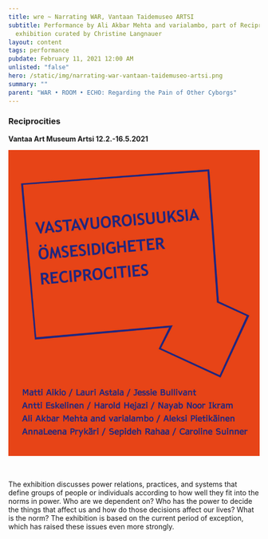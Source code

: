 ```yaml
---
title: wre ~ Narrating WAR, Vantaan Taidemuseo ARTSI
subtitle: Performance by Ali Akbar Mehta and varialambo, part of Reciprocities
  exhibition curated by Christine Langnauer
layout: content
tags: performance
pubdate: February 11, 2021 12:00 AM
unlisted: "false"
hero: /static/img/narrating-war-vantaan-taidemuseo-artsi.png
summary: ""
parent: "WAR • ROOM • ECHO: Regarding the Pain of Other Cyborgs"
---
```

### Reciprocities

**Vantaa Art Museum Artsi 12.2.-16.5.2021**

![](/static/img/narrating-war-vantaan-taidemuseo-artsi.png)

<br/>

The exhibition discusses power relations, practices, and systems that define groups of people or individuals according to how well they fit into the norms in power. Who are we dependent on? Who has the power to decide the things that affect us and how do those decisions affect our lives? What is the norm? The exhibition is based on the current period of exception, which has raised these issues even more strongly.